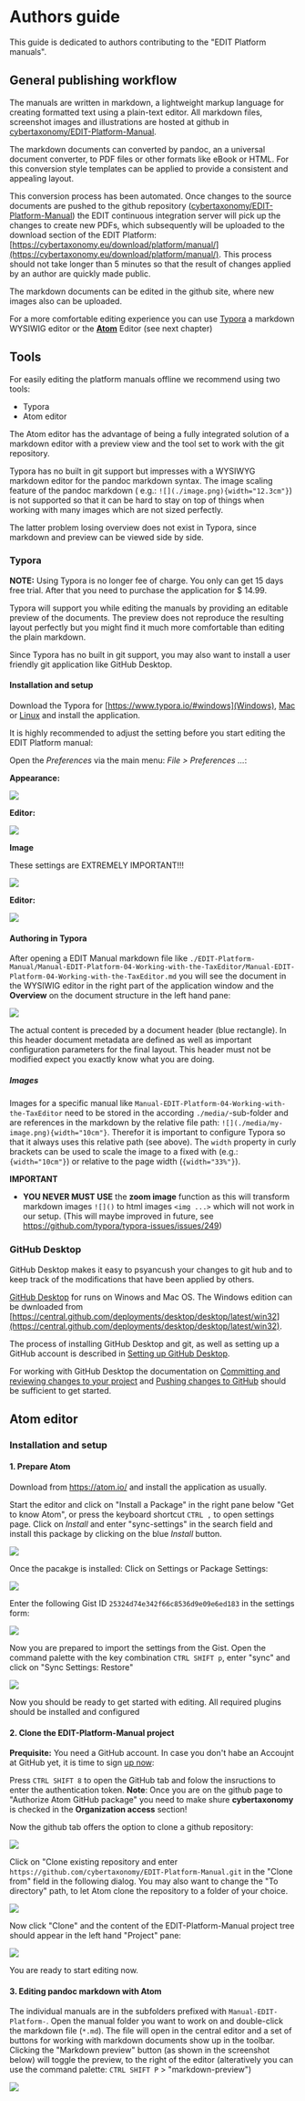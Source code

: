 # Authors guide

This guide is dedicated to authors contributing to the "EDIT Platform manuals".

## General publishing workflow

The manuals are written in markdown, a lightweight markup language for creating formatted text using a plain-text editor. All markdown files, screenshot images and illustrations are hosted at github in [cybertaxonomy/EDIT-Platform-Manual](https://github.com/cybertaxonomy/EDIT-Platform-Manual).

The markdown documents can converted by pandoc, an a universal document converter, to PDF files or other formats like eBook or HTML. For this conversion style templates can be applied to provide a consistent and appealing layout.

This conversion process has been automated. Once changes to the source documents are pushed to the github repository ([cybertaxonomy/EDIT-Platform-Manual](https://github.com/cybertaxonomy/EDIT-Platform-Manual)) the EDIT continuous integration server will pick up the changes to create new PDFs, which subsequently will be uploaded to the download section of the EDIT Platform: [https://cybertaxonomy.eu/download/platform/manual/](https://cybertaxonomy.eu/download/platform/manual/). This process should not take longer than 5 minutes so that the result of changes applied by an author are quickly made public.

The markdown documents can be edited in the github site, where new images also can be uploaded.

For a more comfortable editing experience you can use [Typora](https://www.typora.io/) a markdown WYSIWIG editor or the [**Atom**](https://atom.io/) Editor (see next chapter)

## Tools

For easily editing the platform manuals offline we recommend using two tools:

* Typora
* Atom editor

The Atom editor has the advantage of being a fully integrated solution of a markdown editor with a preview view and the tool set to work with the git repository.

Typora has no built in git support but impresses with a WYSIWYG markdown editor for the pandoc markdown syntax. The image scaling feature of the pandoc markdown ( e.g.: `![](./image.png){width="12.3cm"}`) is not supported so that it can be hard to stay on top of things when working with many images which are not sized perfectly.

The latter problem losing overview does not exist in Typora, since markdown and preview can be viewed side by side.

### Typora

**NOTE:** Using Typora is no longer fee of charge. You only can get 15 days free trial. After that you need to purchase the application for $ 14.99.

Typora will support you while editing the manuals by providing an editable preview of the documents. The preview does not reproduce the resulting layout perfectly but you might find it much more comfortable than editing the plain markdown.

Since Typora has no built in git support, you may also want to install a user friendly git application like GitHub Desktop.

#### Installation and setup

Download the Typora for [https://www.typora.io/#windows](Windows), [Mac](https://www.typora.io/download/Typora.dmg) or [Linux](https://www.typora.io/#linux) and install the application.

It is highly recommended to adjust the setting before you start editing the EDIT Platform manual:

Open the *Preferences* via the main menu: *File > Preferences ...*:

**Appearance:**

![](./media/typora-prefs-appearance.png)


**Editor:**

![](./media/typora-prefs-editor.png)

**Image**

These settings are EXTREMELY IMPORTANT!!!

![](./media/typora-prefs-image.png)

**Editor:**

![](./media/typora-prefs-markdown.png)


#### Authoring in Typora

After opening a EDIT Manual markdown file like `./EDIT-Platform-Manual/Manual-EDIT-Platform-04-Working-with-the-TaxEditor/Manual-EDIT-Platform-04-Working-with-the-TaxEditor.md` you will see the document in the WYSIWIG editor in the right part of the application window and the **Overview** on the document structure in the left hand pane:

![](./media/typora-editing-overview.png)

The actual content is preceded by a document header (blue rectangle). In this header document metadata are defined as well as important configuration parameters for the final layout. This header must not be modified expect you exactly know what you are doing.


##### Images

Images for a specific manual like `Manual-EDIT-Platform-04-Working-with-the-TaxEditor` need to be stored in the according `./media/`-sub-folder and are references in the markdown by the relative file path: `![](./media/my-image.png){width="10cm"}`. Therefor it is important to configure Typora so that it always uses this relative path (see above).
The `width` property in curly brackets can be used to scale the image to a fixed with (e.g.: `{width="10cm"}`) or relative to the page width (`{width="33%"}`).

**IMPORTANT**

* **YOU NEVER MUST USE** the **zoom image** function as this will transform  markdown images `![]()` to html images `<img ...>` which will not work in our setup. (This will maybe improved in future, see https://github.com/typora/typora-issues/issues/249)

### GitHub Desktop

GitHub Desktop makes it easy to psyancush your changes to git hub and to keep track of the modifications that have been applied by others.

[GitHub Desktop](https://desktop.github.com/) for runs on Winows and Mac OS. The Windows edition can be dwnloaded from [https://central.github.com/deployments/desktop/desktop/latest/win32](https://central.github.com/deployments/desktop/desktop/latest/win32).

The process of installing GitHub Desktop and git, as well as setting up a GitHub account is described in [Setting up GitHub Desktop](https://docs.github.com/en/desktop/installing-and-configuring-github-desktop/installing-and-authenticating-to-github-desktop/setting-up-github-desktop).  

For working with GitHub Desktop the documentation on [Committing and reviewing changes to your project](https://docs.github.com/en/desktop/contributing-and-collaborating-using-github-desktop/making-changes-in-a-branch/committing-and-reviewing-changes-to-your-project) and [Pushing changes to GitHub](https://docs.github.com/en/desktop/contributing-and-collaborating-using-github-desktop/making-changes-in-a-branch/pushing-changes-to-github) should be sufficient to get started.

## Atom editor

### Installation and setup

#### 1. Prepare Atom

Download from https://atom.io/ and install the application as usually.

Start the editor and click on "Install a Package" in the right pane below "Get to know Atom", or press the keyboard shortcut `CTRL ,` to open settings page.
Click on *Install* and enter "sync-settings" in the search field and install this package
by clicking on the blue *Install* button.

![](./media/atom-settings-install.png)

Once the pacakge is installed: Click on Settings or Package Settings:

![](./media/atom-settings-sync-restore-command-palette.png)

Enter the following Gist ID `25324d74e342f66c8536d9e09e6ed183` in the settings form:

![](./media/atom-settings-sync-settings.png)

Now you are prepared to import the settings from the Gist. Open the command palette with the key combination `CTRL SHIFT p`, enter "sync" and click on  "Sync Settings: Restore"

![](./media/atom-settings-sync-restore-command-palette.png)

Now you should be ready to get started with editing. All required plugins should be installed and configured

#### 2. Clone the EDIT-Platform-Manual project

**Prequisite:** You need a GitHub account. In case you don't habe an Accoujnt at GitHub yet, it is time to sign [up now](https://github.com/signup):

Press `CTRL SHIFT 8` to open the GitHub tab and folow the insructions to enter the authentication token. **Note**: Once you are on the github page to "Authorize Atom GitHub package" you need to make shure **cybertaxonomy** is checked in the **Organization access** section!

Now the github tab offers the option to clone a github repository:

![](./media/atom-github-clone.png)


Click on "Clone existing repository and enter `https://github.com/cybertaxonomy/EDIT-Platform-Manual.git` in the "Clone from" field in the following dialog.
You may also want to change the "To directory" path, to let Atom clone the repository to a folder of your choice.

![](./media/atom-github-clone.png)

Now click "Clone" and the content of the EDIT-Platform-Manual project tree should appear in the left hand "Project" pane:

![](./media/atom-project-pane.png)

You are ready to start editing now.

#### 3. Editing pandoc markdown with Atom

The individual manuals are in the subfolders prefixed with `Manual-EDIT-Platform-`. Open the manual folder you want to work on and double-click the markdown file (`*.md`). The file will open in the central editor and a set of buttons for working with markdown documents show up in the toolbar. Clicking the "Markdown preview" button (as shown in the screenshot below) will toggle the preview, to the right of the editor (alteratively you can use the command palette: `CTRL SHIFT P` > "markdown-preview")

![](./media/atom-open-markdown-preview.png)
